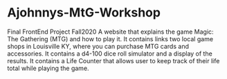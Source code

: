 # Ajohnnys-MtG-Workshop
Final FrontEnd Project Fall2020
A website that explains the game Magic: The Gathering (MTG) and how to play it. 
It contains links two local game shops in Louisville KY, where you can purchase MTG cards and accessories. 
It contains a d4-100 dice roll simulator and a display of the results.
It contains a Life Counter that allows user to keep track of their life total while playing the game.
